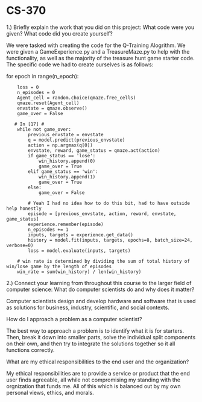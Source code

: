 # CS-370

1.) Briefly explain the work that you did on this project: What code were you given? What code did you create yourself?

We were tasked with creating the code for the Q-Training Alogrithm. We were given a GameExperience.py and a TreasureMaze.py to help with the functionality, as well as the majority of the treasure hunt game starter code.
The specific code we had to create ourselves is as follows:

 for epoch in range(n_epoch):

        loss = 0
        n_episodes = 0
        Agent_cell = random.choice(qmaze.free_cells)
        qmaze.reset(Agent_cell)
        envstate = qmaze.observe()
        game_over = False
        
       # In [17] #     
        while not game_over:
            previous_envstate = envstate
            q = model.predict(previous_envstate)
            action = np.argmax(q[0])
            envstate, reward, game_status = qmaze.act(action)
            if game_status == 'lose':
                win_history.append(0)
                game_over = True
            elif game_status == 'win':
                win_history.append(1)
                game_over = True
            else:
                game_over = False
            
            # Yeah I had no idea how to do this bit, had to have outside help honestly
            episode = [previous_envstate, action, reward, envstate, game_status]
            experience.remember(episode)
            n_episodes += 1
            inputs, targets = experience.get_data()
            history = model.fit(inputs, targets, epochs=8, batch_size=24, verbose=0)
            loss = model.evaluate(inputs, targets)      
           
        # win rate is determined by dividing the sum of total history of win/lose game by the length of episodes
        win_rate = sum(win_history) / len(win_history)

2.) Connect your learning from throughout this course to the larger field of computer science:
What do computer scientists do and why does it matter?

Computer scientists design and develop hardware and software that is used as solutions for business, industry, scientific, and social contexts.

How do I approach a problem as a computer scientist?

The best way to approach a problem is to identify what it is for starters. Then, break it down into smaller parts, solve the individual split components on their own, and then try to integrate the solutions together so it all functions correctly. 

What are my ethical responsibilities to the end user and the organization?

My ethical responsibilities are to provide a service or product that the end user finds agreeable, all while not compromising my standing with the orgnization that funds me. All of this which is balanced out by my own personal views, ethics, and morals.
